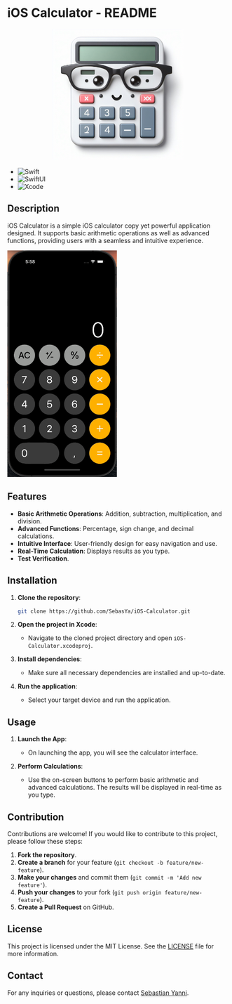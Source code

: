# iOS Calculator - README

<div align="center">
<img src="https://github.com/SebasYa/iOS-Calculator/blob/main/CalculatorUI/Assets.xcassets/AppIcon.appiconset/1024.png" alt="App Icon" width="300">
</div>

- ![Swift](https://img.shields.io/badge/Swift-FA7343?style=for-the-badge&logo=swift&logoColor=white)
- ![SwiftUI](https://img.shields.io/badge/SwiftUI-000000?style=for-the-badge&logo=swift&logoColor=white)
- ![Xcode](https://img.shields.io/badge/Xcode-1575F9?style=for-the-badge&logo=xcode&logoColor=white)

## Description

iOS Calculator is a simple iOS calculator copy yet powerful application designed. It supports basic arithmetic operations as well as advanced functions, providing users with a seamless and intuitive experience.

<img src="https://github.com/SebasYa/iOS-Calculator/blob/main/CalculatorGif.gif" alt="App Demo" width="250"/>

## Features

- **Basic Arithmetic Operations**: Addition, subtraction, multiplication, and division.
- **Advanced Functions**: Percentage, sign change, and decimal calculations.
- **Intuitive Interface**: User-friendly design for easy navigation and use.
- **Real-Time Calculation**: Displays results as you type.
- **Test Verification**.


## Installation

1. **Clone the repository**:

    ```bash
    git clone https://github.com/SebasYa/iOS-Calculator.git
    ```

2. **Open the project in Xcode**:
    - Navigate to the cloned project directory and open `iOS-Calculator.xcodeproj`.

3. **Install dependencies**:
    - Make sure all necessary dependencies are installed and up-to-date.

4. **Run the application**:
    - Select your target device and run the application.

## Usage

1. **Launch the App**:
    - On launching the app, you will see the calculator interface.

2. **Perform Calculations**:
    - Use the on-screen buttons to perform basic arithmetic and advanced calculations. The results will be displayed in real-time as you type.

## Contribution

Contributions are welcome! If you would like to contribute to this project, please follow these steps:

1. **Fork the repository**.
2. **Create a branch** for your feature (`git checkout -b feature/new-feature`).
3. **Make your changes** and commit them (`git commit -m 'Add new feature'`).
4. **Push your changes** to your fork (`git push origin feature/new-feature`).
5. **Create a Pull Request** on GitHub.

## License

This project is licensed under the MIT License. See the [LICENSE](LICENSE) file for more information.

## Contact

For any inquiries or questions, please contact [Sebastian Yanni](https://www.linkedin.com/in/sebastian-yanni/).
